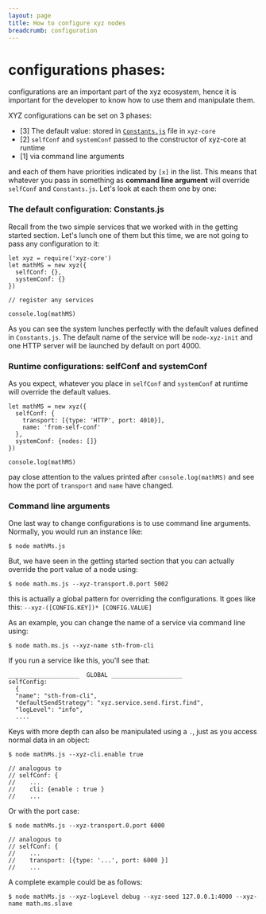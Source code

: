 ```yaml
---
layout: page
title: How to configure xyz nodes
breadcrumb: configuration
---
```


# configurations phases:

configurations are an important part of the xyz ecosystem, hence it is important for the developer to know how to use them and manipulate them.

XYZ configurations can be set on 3 phases:

  - [3] The default value: stored in [`Constants.js`](https://github.com/node-xyz/xyz-core/blob/master/src/Config/Constants.js) file in `xyz-core`
  - [2] `selfConf` and `systemConf` passed to the constructor of xyz-core at runtime
  - [1] via command line arguments

and each of them have priorities indicated by `[x]` in the list. This means that whatever you pass in something as **command line argument** will override `selfConf` and `Constants.js`. Let's look at each them one by one:

### The default configuration: Constants.js

Recall from the two simple services that we worked with in the getting started section. Let's lunch one of them but this time, we are not going to pass any configuration to it:

```
let xyz = require('xyz-core')
let mathMS = new xyz({
  selfConf: {},
  systemConf: {}
})

// register any services

console.log(mathMS)

```

As you can see the system lunches perfectly with the default values defined in `Constants.js`. The default name of the service will be `node-xyz-init` and one HTTP server will be launched by default on port 4000.


### Runtime configurations: selfConf and systemConf

As you expect, whatever you place in `selfConf` and `systemConf` at runtime will override the default values.

```
let mathMS = new xyz({
  selfConf: {
    transport: [{type: 'HTTP', port: 4010}],
    name: 'from-self-conf'
  },
  systemConf: {nodes: []}
})

console.log(mathMS)

```

pay close attention to the values printed after `console.log(mathMS)` and see how the port of `transport` and `name` have changed.

### Command line arguments

One last way to change configurations is to use command line arguments. Normally, you would run an instance like:

```
$ node mathMs.js
```

But, we have seen in the getting started section that you can actually override the port value of a node using:

```
$ node math.ms.js --xyz-transport.0.port 5002
```

this is actually a global pattern for overriding the configurations. It goes like this: `--xyz-([CONFIG.KEY])* [CONFIG.VALUE]`

As an example, you can change the name of a service via command line using:

```
$ node math.ms.js --xyz-name sth-from-cli
```

If you run a service like this, you'll see that:

```
____________________  GLOBAL ____________________
selfConfig:
  {
  "name": "sth-from-cli",
  "defaultSendStrategy": "xyz.service.send.first.find",
  "logLevel": "info",
  ....
```

Keys with more depth can also be manipulated using a `.`, just as you access normal data in an object:

```
$ node mathMs.js --xyz-cli.enable true

// analogous to
// selfConf: {
//    ...
//    cli: {enable : true }
//    ...  
```

Or with the port case:

```
$ node mathMs.js --xyz-transport.0.port 6000

// analogous to
// selfConf: {
//    ...
//    transport: [{type: '...', port: 6000 }]
//    ...  
```


A complete example could be as follows:

```
$ node mathMs.js --xyz-logLevel debug --xyz-seed 127.0.0.1:4000 --xyz-name math.ms.slave
```
